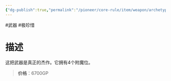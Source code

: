 ```yaml
---
{"dg-publish":true,"permalink":"/pioneer/core-rule/item/weapon/archetype/d-4/"}
---
```


#武器 #极珍惜
# 描述
这把武器是真正的杰作。它拥有4个附魔位。

>**价格**：6700GP